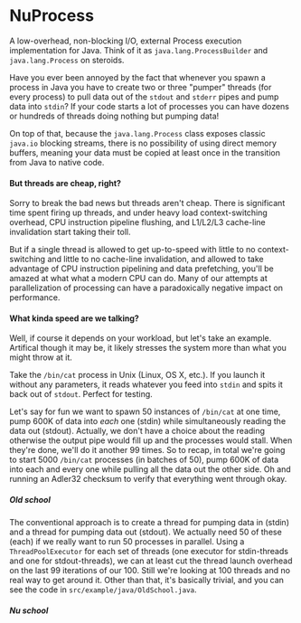 NuProcess
=========

A low-overhead, non-blocking I/O, external Process execution implementation for Java.  Think of it as ``java.lang.ProcessBuilder``
and ``java.lang.Process`` on steroids.

Have you ever been annoyed by the fact that whenever you spawn a process in Java you have to create two or three "pumper"
threads (for every process) to pull data out of the ``stdout`` and ``stderr`` pipes and pump data into ``stdin``?  If your
code starts a lot of processes you can have dozens or hundreds of threads doing nothing but pumping data!

On top of that, because the ``java.lang.Process`` class exposes classic ``java.io`` blocking streams, there is no possibility
of using direct memory buffers, meaning your data must be copied at least once in the transition from Java to native code.

#### But threads are cheap, right? ####
Sorry to break the bad news but threads aren't cheap.  There is significant time spent firing up threads, and under 
heavy load context-switching overhead, CPU instruction pipeline flushing, and L1/L2/L3 cache-line invalidation start
taking their toll.

But if a single thread is allowed to get up-to-speed with little to no context-switching and little to no cache-line 
invalidation, and allowed to take advantage of CPU instruction pipelining and data prefetching, you'll be amazed at what
what a modern CPU can do.  Many of our attempts at parallelization of processing can have a paradoxically negative
impact on performance.

#### What kinda speed are we talking? ####
Well, if course it depends on your workload, but let's take an example.  Artifical though it may be, it likely stresses
the system more than what you might throw at it.

Take the ``/bin/cat`` process in Unix (Linux, OS X, etc.).  If you launch it without any parameters, it reads whatever
you feed into ``stdin`` and spits it back out of ``stdout``.  Perfect for testing.

Let's say for fun we want to spawn 50 instances of ``/bin/cat`` at one time, pump 600K of data into *each* one (stdin) 
while simultaneously reading the data out (stdout).  Actually, we don't have a choice about the reading otherwise the
output pipe would fill up and the processes would stall.  When they're done, we'll do it another 99 times.  So to recap,
in total we're going to start 5000 ``/bin/cat`` processes (in batches of 50), pump 600K of data into each and every one 
while pulling all the data out the other side.  Oh and running an Adler32 checksum to verify that everything went through
okay.

##### Old school #####
The conventional approach is to create a thread for pumping data in (stdin) and a thread for pumping data out (stdout).
We actually need 50 of these (each) if we really want to run 50 processes in parallel.  Using a ``ThreadPoolExecutor``
for each set of threads (one executor for stdin-threads and one for stdout-threads), we can at least cut the thread launch
overhead on the last 99 iterations of our 100.  Still we're looking at 100 threads and no real way to get around it.
Other than that, it's basically trivial, and you can see the code in ``src/example/java/OldSchool.java``.

##### Nu school #####
